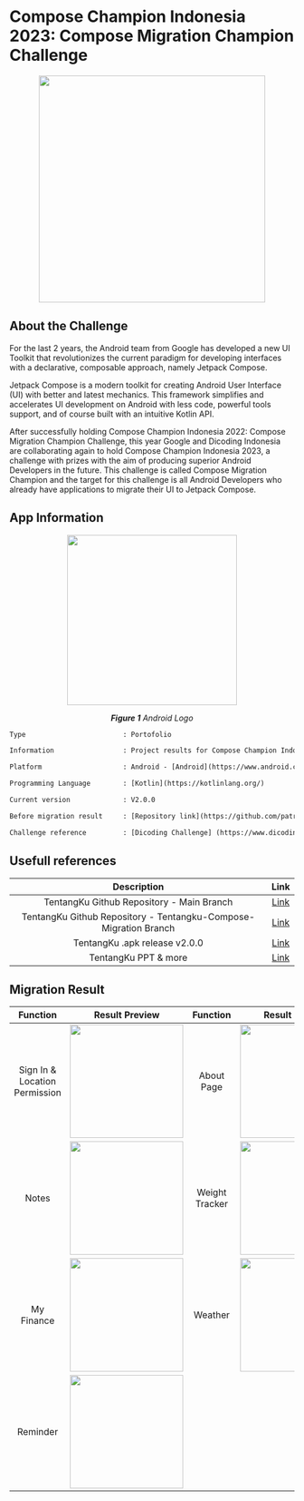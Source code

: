 # Compose Champion Indonesia 2023: Compose Migration Champion Challenge

<p align="center">
  <img src="https://user-images.githubusercontent.com/32255348/215633542-18788b1b-b002-41e9-8d0c-eb42d8a0f8bc.png" width="400"/>
</p>

## About the Challenge
For the last 2 years, the Android team from Google has developed a new UI Toolkit that revolutionizes the current paradigm 
for developing interfaces with a declarative, composable approach, namely Jetpack Compose.

Jetpack Compose is a modern toolkit for creating Android User Interface (UI) with better and latest mechanics. This framework 
simplifies and accelerates UI development on Android with less code, powerful tools support, and of course built with an intuitive Kotlin API.

After successfully holding Compose Champion Indonesia 2022: Compose Migration Champion Challenge, this year Google and Dicoding 
Indonesia are collaborating again to hold Compose Champion Indonesia 2023, a challenge with prizes with the aim of producing superior 
Android Developers in the future. This challenge is called Compose Migration Champion and the target for this challenge is all Android 
Developers who already have applications to migrate their UI to Jetpack Compose.

## App Information
<p align="center">
  <img src="https://img.tek.id/img/content/2019/08/23/19621/google-resmi-umumkan-nama-android-terbaru-3BlX51XEX7.jpg" width="300"/>
</p>
<p align="center"><i><b>Figure 1</b> Android Logo</i></p>

```diff
Type                        : Portofolio

Information                 : Project results for Compose Champion Indonesia 2023: Compose Migration Champion Challenge

Platform                    : Android - [Android](https://www.android.com/)

Programming Language        : [Kotlin](https://kotlinlang.org/)

Current version             : V2.0.0

Before migration result     : [Repository link](https://github.com/patriciafiona/JuaraAndroid2022/tree/fdca2541dc8b30ad8f9bbdf8ef3d0d4034aaeb72/01.%20JuaraAndroid2022%20-%20Basic%20Development%20with%20Kotlin/TentangKu)

Challenge reference         : [Dicoding Challenge] (https://www.dicoding.com/challenges/785)
```

## Usefull references
| Description      | Link  |
| :-: | :-: |
| TentangKu Github Repository - Main Branch | [Link](https://bit.ly/tentangku-github-main-branch) |
| TentangKu Github Repository - Tentangku-Compose-Migration Branch | [Link](https://bit.ly/tentangku-github-migration-branch) |
| TentangKu .apk release v2.0.0 | [Link](https://bit.ly/tentangku-apk-v2_0_0) |
| TentangKu PPT & more | [Link](https://bit.ly/tentangku-gdrive) |

## Migration Result
| Function      | Result Preview  | Function      | Result Preview  |
| :-: | :-: | :-: | :-: | 
| Sign In & Location Permission | <img src="https://user-images.githubusercontent.com/32255348/215642199-f02fd29e-4ca0-43e2-b39a-7ab23f27cdf3.gif" width="200"/> | About Page | <img src="https://user-images.githubusercontent.com/32255348/215642312-61569821-7c46-4b5f-b218-74b242b77fd1.gif" width="200"/> |
| Notes | <img src="https://user-images.githubusercontent.com/32255348/215643230-18271611-f61a-4d7e-89eb-7eaff0db7143.gif" width="200"/> | Weight Tracker | <img src="https://user-images.githubusercontent.com/32255348/215643273-927c1a0f-6092-45c3-a690-7217539572cd.gif" width="200"/> |
| My Finance | <img src="https://user-images.githubusercontent.com/32255348/215643425-e6a76d14-29b8-46b8-9d90-e7a198456677.gif" width="200"/> | Weather | <img src="https://user-images.githubusercontent.com/32255348/215643362-8b2dcb3e-da89-404e-a5b3-d5572b9cdf6d.gif" width="200"/> |
| Reminder | <img src="https://user-images.githubusercontent.com/32255348/215643405-9280ba0c-5f85-4324-b562-aed8e6bca7d3.gif" width="200"/>                                                                                                                                            |||
